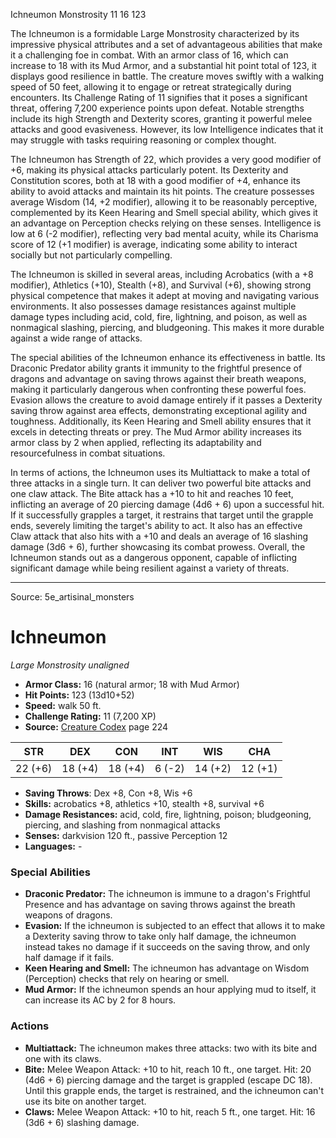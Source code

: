 <MonsterName/>Ichneumon</MonsterName>
<CreatureType/>Monstrosity</CreatureType>
<CR/>11</CR>
<AC/>16</AC>
<HP/>123</HP>
<summary>The Ichneumon is a formidable Large Monstrosity characterized by its impressive physical attributes and a set of advantageous abilities that make it a challenging foe in combat. With an armor class of 16, which can increase to 18 with its Mud Armor, and a substantial hit point total of 123, it displays good resilience in battle. The creature moves swiftly with a walking speed of 50 feet, allowing it to engage or retreat strategically during encounters. Its Challenge Rating of 11 signifies that it poses a significant threat, offering 7,200 experience points upon defeat. Notable strengths include its high Strength and Dexterity scores, granting it powerful melee attacks and good evasiveness. However, its low Intelligence indicates that it may struggle with tasks requiring reasoning or complex thought.</summary>

<detail>

The Ichneumon has Strength of 22, which provides a very good modifier of +6, making its physical attacks particularly potent. Its Dexterity and Constitution scores, both at 18 with a good modifier of +4, enhance its ability to avoid attacks and maintain its hit points. The creature possesses average Wisdom (14, +2 modifier), allowing it to be reasonably perceptive, complemented by its Keen Hearing and Smell special ability, which gives it an advantage on Perception checks relying on these senses. Intelligence is low at 6 (-2 modifier), reflecting very bad mental acuity, while its Charisma score of 12 (+1 modifier) is average, indicating some ability to interact socially but not particularly compelling.

The Ichneumon is skilled in several areas, including Acrobatics (with a +8 modifier), Athletics (+10), Stealth (+8), and Survival (+6), showing strong physical competence that makes it adept at moving and navigating various environments. It also possesses damage resistances against multiple damage types including acid, cold, fire, lightning, and poison, as well as nonmagical slashing, piercing, and bludgeoning. This makes it more durable against a wide range of attacks.

The special abilities of the Ichneumon enhance its effectiveness in battle. Its Draconic Predator ability grants it immunity to the frightful presence of dragons and advantage on saving throws against their breath weapons, making it particularly dangerous when confronting these powerful foes. Evasion allows the creature to avoid damage entirely if it passes a Dexterity saving throw against area effects, demonstrating exceptional agility and toughness. Additionally, its Keen Hearing and Smell ability ensures that it excels in detecting threats or prey. The Mud Armor ability increases its armor class by 2 when applied, reflecting its adaptability and resourcefulness in combat situations.

In terms of actions, the Ichneumon uses its Multiattack to make a total of three attacks in a single turn. It can deliver two powerful bite attacks and one claw attack. The Bite attack has a +10 to hit and reaches 10 feet, inflicting an average of 20 piercing damage (4d6 + 6) upon a successful hit. If it successfully grapples a target, it restrains that target until the grapple ends, severely limiting the target's ability to act. It also has an effective Claw attack that also hits with a +10 and deals an average of 16 slashing damage (3d6 + 6), further showcasing its combat prowess. Overall, the Ichneumon stands out as a dangerous opponent, capable of inflicting significant damage while being resilient against a variety of threats.</detail>



---

Source: 5e_artisinal_monsters

# Ichneumon

*Large* *Monstrosity* *unaligned*

- **Armor Class:** 16 (natural armor; 18 with Mud Armor)
- **Hit Points:** 123 (13d10+52)
- **Speed:** walk 50 ft.
- **Challenge Rating:** 11 (7,200 XP)
- **Source:** [Creature Codex](https://koboldpress.com/kpstore/product/creature-codex-for-5th-edition-dnd) page 224

| STR | DEX | CON | INT | WIS | CHA |
| --- | --- | --- | --- | --- | --- |
| 22 (+6) | 18 (+4) | 18 (+4) | 6 (-2) | 14 (+2) | 12 (+1) |

- **Saving Throws**: Dex +8, Con +8, Wis +6
- **Skills:** acrobatics +8, athletics +10, stealth +8, survival +6
- **Damage Resistances:** acid, cold, fire, lightning, poison; bludgeoning, piercing, and slashing from nonmagical attacks
- **Senses:** darkvision 120 ft., passive Perception 12
- **Languages:** -

### Special Abilities

- **Draconic Predator:** The ichneumon is immune to a dragon's Frightful Presence and has advantage on saving throws against the breath weapons of dragons.
- **Evasion:** If the ichneumon is subjected to an effect that allows it to make a Dexterity saving throw to take only half damage, the ichneumon instead takes no damage if it succeeds on the saving throw, and only half damage if it fails.
- **Keen Hearing and Smell:** The ichneumon has advantage on Wisdom (Perception) checks that rely on hearing or smell.
- **Mud Armor:** If the ichneumon spends an hour applying mud to itself, it can increase its AC by 2 for 8 hours.

### Actions

- **Multiattack:** The ichneumon makes three attacks: two with its bite and one with its claws.
- **Bite:** Melee Weapon Attack: +10 to hit, reach 10 ft., one target. Hit: 20 (4d6 + 6) piercing damage and the target is grappled (escape DC 18). Until this grapple ends, the target is restrained, and the ichneumon can't use its bite on another target.
- **Claws:** Melee Weapon Attack: +10 to hit, reach 5 ft., one target. Hit: 16 (3d6 + 6) slashing damage.




